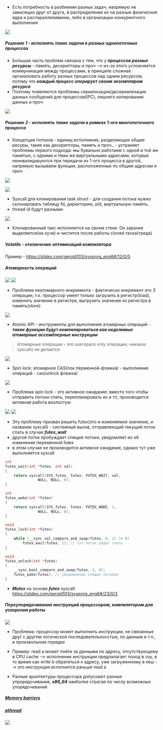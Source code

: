 
- Есть потребность в разбиении разных задач, напрямую не зависящих друг от друга, в распределении их на разные физические ядра и распараллеливании, либо в организации конкурентного выполнения

![](../_resources/Pasted%20image%2020250101210458.png) 
##### Решение 1 - исполнять такие задачи в разных однопоточных процессах
- Большая часть проблем связана с тем, что у ***процессов разные ресурсы*** - память, дескрипторы и проч --> из-за этого усложняется коммуникация между процессами, в принципе сложнее организовать работу разных процессов над одним ресурсом, потому что ***каждый процесс оперирует своим экземпляром ресурса***
- Поэтому появляются проблемы сериализации/десериализации данных сообщений для процессов(IPC), лишнего копирования данных и проч


![](../_resources/Pasted%20image%2020250101211104.png)

##### Решение 2 - исполнять такие задачи в рамках 1-ого многопоточного процесса
- Концепция потоков - единиц исполнения, разделяющих общие ресуры, такие как дескрипторы, память и проч., - устраняет проблемы первого подхода: мы бувально работаем с одной и той же памятью, с одними и теми же виртуальными адресами, которые неинвалидируются при передачи из 1-ого процесса в другой, напрямую вызываем функции, расположенные по общим адресам и проч


![](../_resources/Pasted%20image%2020250101211422.png)


![](../_resources/Pasted%20image%2020250101214419.png)
- Syscall для клонирования task struct - для создания потока нужно склонировать таблицу fd, директорию, pid, виртуальную память.
- thread id будут разными

![](../_resources/Pasted%20image%2020250101214336.png)
- Клонированный такс исполняется на своем стеке. Он заранее выделяется(на куче) и чистится после работы cloned таска(треда)



##### Volatile - отключение оптимизаций компилятора
Пример - https://slides.com/gerold103/sysprog_eng6#/12/0/5


##### Атомарность операций

![](../_resources/Pasted%20image%2020250101230157.png)
![](../_resources/Pasted%20image%2020250101230227.png)
- Проблема неатомарного инкремента - фактически инкремент это 3 операции, т.к. процессор умеет только загрузить в регистр(load), изменить значение в регистре, выгрузить значение из регистра в память(store)


![](../_resources/Pasted%20image%2020250101230457.png)
- Atomic API - инструменты для выполнения атомарных операций - ***такие функции будут компилироваться как неделимые атомарные ассемблерные инструкции*** 

> Атомарные операции - это userspace only операции, никаких syscalls не делается

![](../_resources/Pasted%20image%2020250101230628.png)
- Spin lock: атомарное CAS(лок перменной-флажка) - выполнение операций - cas(unlock флажка)


![](../_resources/Pasted%20image%2020250101230736.png)
- Проблема spin lock - это активное ожидание: вместо того чтобы отправить потоки спать, перепланировать их и тп, производится активная работа вхолостую

![](../_resources/Pasted%20image%2020250103163414.png)
![](../_resources/Pasted%20image%2020250103163241.png)
- Эту проблему призван решить futex(это и изменяемое значение, и название syscall) - системный вызов, отправляющий текущий поток спать в случае ***futex_wait***
- другой поток пробуждает спящие потоки, уведомляет их об изменении переменной futex
- в этом случае не производится активное ожидание, однако тут уже выполняется syscall

```C
int
futex_wait(int *futex, int val)
{
	return syscall(SYS_futex, futex, FUTEX_WAIT, val,
		       NULL, NULL, 0);
}

int
futex_wake(int *futex)
{
	return syscall(SYS_futex, futex, FUTEX_WAKE, 1,
		       NULL, NULL, 0);
}

void
futex_lock(int *futex)
{
	while (__sync_val_compare_and_swap(futex, 0, 1) != 0)
		futex_wait(futex, 1); // тут поток уйдет спать
}

void
futex_unlock(int *futex)
{
	__sync_bool_compare_and_swap(futex, 1, 0);
	futex_wake(futex); // уведомление спящих потоков
}
```
- ***Mutex*** на основе ***futex*** syscall: https://slides.com/gerold103/sysprog_eng6#/23/0/3



##### Переупорядочивание инструкций процессором, компилятором для ускорения работы

![](../_resources/Pasted%20image%2020250102120023.png)
- Проблема: процессор может выполнить инструкции, не связанные друг с другом логической последовательносстью, по данным и т.п., в произвольном порядке
- Пример: read a может пойти за данными по адресу, отсутствующему в CPU cache --> исполнение инструкции предпалагает поход в озу, в то время как write b обратиться к адресу, уже загруженному в кеш -->  это инструкция исполнится раньше read a

- Разные архитектуры процессора допускают разные упрорядочивания, ***x86_64*** наиболее строгая по числу возможных упорядочиваний

##### [Memory barriers](Memory%20barriers.md)

##### [pthread](pthread.md)


![](../_resources/Pasted%20image%2020250103170630.png)